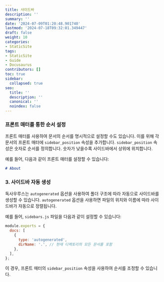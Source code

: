 ```yaml
---
title: 사이드바
description: ''
summary: ''
date: '2024-07-09T01:20:48.901740'
lastmod: '2024-07-18T09:32:01.349447'
draft: false
weight: 10
categories:
- StaticSite
tags:
- StaticSite
- Guide
- Docusaurus
contributors: []
toc: true
sidebar:
  collapsed: true
seo:
  title: ''
  description: ''
  canonical: ''
  noindex: false
---
```

### 프론트 매터를 통한 순서 설정

프론트 매터를 사용하여 문서의 순서를 명시적으로 설정할 수도 있습니다. 이를 위해 각 문서의 프론트 매터에 `sidebar_position` 속성을 추가합니다. `sidebar_position` 속성은 숫자로 순서를 정의합니다. 숫자가 낮을수록 사이드바에서 상위에 위치합니다.

예를 들어, 다음과 같이 프론트 매터를 설정할 수 있습니다:

```md
# About

```

### 3. 사이드바 자동 생성

독사우루스는 `autogenerated` 옵션을 사용하여 폴더 구조에 따라 자동으로 사이드바를 생성할 수 있습니다. `autogenerated` 옵션을 사용하면 파일의 위치와 이름에 따라 사이드바가 자동으로 정렬됩니다.

예를 들어, `sidebars.js` 파일을 다음과 같이 설정할 수 있습니다:

```js
module.exports = {
  docs: [
    {
      type: 'autogenerated',
      dirName: '.', // 현재 디렉토리의 모든 문서를 포함
    },
  ],
};
```

이 경우, 프론트 매터의 `sidebar_position` 속성을 사용하여 순서를 조정할 수 있습니다.

